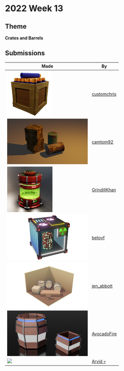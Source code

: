 # 2022 Week 13


## Theme

**Crates and Barrels**


## Submissions

| Made | By |
|------|----|
| <img src="./customchris/NurfAmmo.png" height="150" /> | [customchris](./customchris/) |
| <img src="./camtom92/Crates_and_barrels2.png" height="150" /> | [camtom92](./camtom92/) |
| <img src="./GrindillKhan/Weekly_Crates-n-Barrels_GrindillKhan.jpg" height="150" /> | [GrindillKhan](./GrindillKhan/) |
| <img src="./betovf/crate-and-barrel.png" height="150" /> | [betovf](./betovf/) |
| <img src="./jen_abbott/jsa-crate-barrel-apr2022.png" height="150" /> | [jen_abbott](./jen_abbott/) |
| <img src="./AvocadoFire/SciFiCrateBarrel.png" height="150" /> | [AvocadoFire](./AvocadoFire/) |
| <img src="./Arvid/crate.png" height="150" /> | [Arvid 💀](./Arvid/) |
